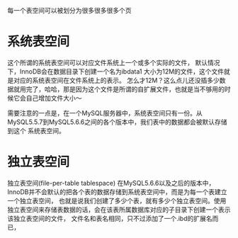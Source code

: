 
每一个表空间可以被划分为很多很多很多个页

# 系统表空间

这个所谓的系统表空间可以对应文件系统上一个或多个实际的文件，
默认情况下，InnoDB会在数据目录下创建一个名为ibdata1
大小为12M的文件，这个文件就是对应的系统表空间在文件系统上的表示。
怎么才12M？这么点儿还没插多少数据就用完了，哈哈，那是因为这个文件是所谓的自扩展文件，也就是当不够用的时候它会自己增加文件大小～

需要注意的一点是，在一个MySQL服务器中，系统表空间只有一份。从MySQL5.5.7到MySQL5.6.6之间的各个版本中，我们表中的数据都会被默认存储到这个 系统表空间。

# 独立表空间

独立表空间(file-per-table tablespace)
在MySQL5.6.6以及之后的版本中，InnoDB并不会默认的把各个表的数据存储到系统表空间中，而是为每一个表建立一个独立表空间，
也就是说我们创建了多少个表，就有多少个独立表空间。使用独立表空间来存储表数据的话，会在该表所属数据库对应的子目录下创建一个表示该独立表空间的文件，
文件名和表名相同，只不过添加了一个.ibd的扩展名而已，

